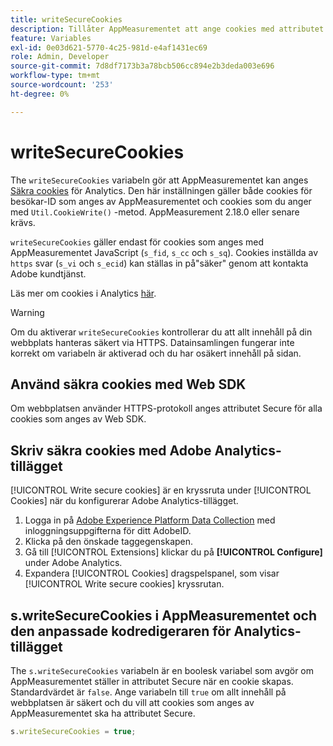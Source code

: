 ```yaml
---
title: writeSecureCookies
description: Tillåter AppMeasurementet att ange cookies med attributet Secure.
feature: Variables
exl-id: 0e03d621-5770-4c25-981d-e4af1431ec69
role: Admin, Developer
source-git-commit: 7d8df7173b3a78bcb506cc894e2b3deda003e696
workflow-type: tm+mt
source-wordcount: '253'
ht-degree: 0%

---
```


# writeSecureCookies

The `writeSecureCookies` variabeln gör att AppMeasurementet kan anges [Säkra cookies](https://en.wikipedia.org/wiki/Secure_cookie) för Analytics. Den här inställningen gäller både cookies för besökar-ID som anges av AppMeasurementet och cookies som du anger med `Util.CookieWrite()` -metod. AppMeasurement 2.18.0 eller senare krävs.

`writeSecureCookies` gäller endast för cookies som anges med AppMeasurementet JavaScript (`s_fid`, `s_cc` och `s_sq`). Cookies inställda av `https` svar (`s_vi` och `s_ecid`) kan ställas in på&quot;säker&quot; genom att kontakta Adobe kundtjänst.

Läs mer om cookies i Analytics [här](https://experienceleague.adobe.com/docs/core-services/interface/administration/ec-cookies/cookies-analytics.html).

>[!WARNING]
>
>Om du aktiverar `writeSecureCookies` kontrollerar du att allt innehåll på din webbplats hanteras säkert via HTTPS. Datainsamlingen fungerar inte korrekt om variabeln är aktiverad och du har osäkert innehåll på sidan.

## Använd säkra cookies med Web SDK

Om webbplatsen använder HTTPS-protokoll anges attributet Secure för alla cookies som anges av Web SDK.

## Skriv säkra cookies med Adobe Analytics-tillägget

[!UICONTROL Write secure cookies] är en kryssruta under [!UICONTROL Cookies] när du konfigurerar Adobe Analytics-tillägget.

1. Logga in på [Adobe Experience Platform Data Collection](https://experience.adobe.com/data-collection) med inloggningsuppgifterna för ditt AdobeID.
2. Klicka på den önskade taggegenskapen.
3. Gå till [!UICONTROL Extensions] klickar du på **[!UICONTROL Configure]** under Adobe Analytics.
4. Expandera [!UICONTROL Cookies] dragspelspanel, som visar [!UICONTROL Write secure cookies] kryssrutan.

## s.writeSecureCookies i AppMeasurementet och den anpassade kodredigeraren för Analytics-tillägget

The `s.writeSecureCookies` variabeln är en boolesk variabel som avgör om AppMeasurementet ställer in attributet Secure när en cookie skapas. Standardvärdet är `false`. Ange variabeln till `true` om allt innehåll på webbplatsen är säkert och du vill att cookies som anges av AppMeasurementet ska ha attributet Secure.

```js
s.writeSecureCookies = true;
```
